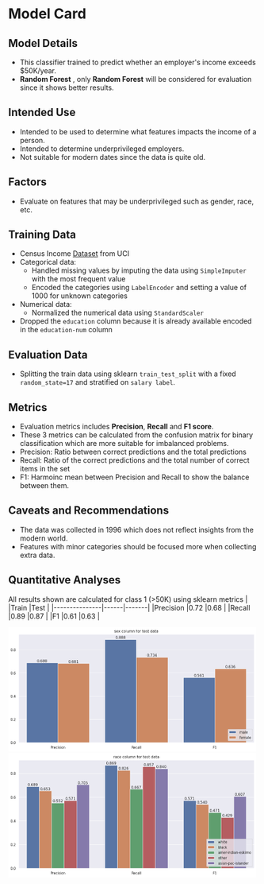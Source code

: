 
# Model Card

  
## Model Details
- This classifier trained to predict whether an employer's  income exceeds $50K/year.
- **Random Forest** , only **Random Forest** will be considered for evaluation since it shows better results.




## Intended Use
- Intended to be used to determine what features impacts the income of a person.
- Intended to determine underprivileged employers.
- Not suitable for modern dates since the data is quite old.
  
## Factors
 - Evaluate on features that may be underprivileged such as gender, race, etc.
 
## Training Data
- Census Income [Dataset](https://archive.ics.uci.edu/ml/datasets/census+income) from UCI
- Categorical data:
  - Handled missing values by imputing the data using `SimpleImputer` with the most frequent value
  - Encoded the categories using `LabelEncoder` and setting a value of 1000 for unknown categories
- Numerical data:
  - Normalized the numerical data using `StandardScaler`
- Dropped the `education` column because it is already available encoded in the `education-num` column

## Evaluation Data
- Splitting the train data using sklearn `train_test_split` with a fixed `random_state=17` and stratified on `salary label`.
  
## Metrics
- Evaluation metrics includes **Precision**, **Recall** and **F1 score**.
- These 3 metrics can be calculated from the confusion matrix for binary classification which are more suitable for imbalanced problems.
- Precision: Ratio between correct predictions and the total predictions
- Recall: Ratio of the correct predictions and the total number of correct items in the set
- F1: Harmoinc mean between Precision and Recall to show the balance between them.



## Caveats and Recommendations
- The data was collected in 1996 which does not reflect insights from the modern world.
- Features with minor categories should be focused more when collecting extra data.

## Quantitative Analyses
All results shown are calculated for class 1 (>50K) using sklearn metrics
|				|Train |Test   |
|---------------|------|-------|
|Precision		|0.72 |0.68  |
|Recall         |0.89 |0.87  |
|F1          	|0.61 |0.63  |


<img src="diagrams/slice_metrics_sex_test.png" width="500" height="250">
<img src="diagrams/slice_metrics_race_test.png" width="500" height="250">
